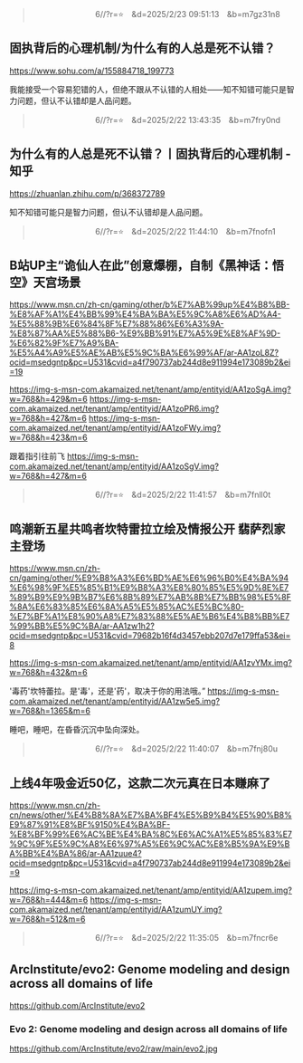 
>　　　　　　　　6//?r=⭐　&d=2025/2/23 09:51:13　&b=m7gz31n8
## 固执背后的心理机制/为什么有的人总是死不认错？
https://www.sohu.com/a/155884718_199773

我能接受一个容易犯错的人，但绝不跟从不认错的人相处——知不知错可能只是智力问题，但认不认错却是人品问题。

>　　　　　　　　6//?r=⭐　&d=2025/2/22 13:43:35　&b=m7fry0nd
## 为什么有的人总是死不认错？丨固执背后的心理机制 - 知乎
https://zhuanlan.zhihu.com/p/368372789

知不知错可能只是智力问题，但认不认错却是人品问题。

>　　　　　　　　6//?r=⭐　&d=2025/2/22 11:44:10　&b=m7fnofn1
## B站UP主“诡仙人在此”创意爆棚，自制《黑神话：悟空》天宫场景
https://www.msn.cn/zh-cn/gaming/other/b%E7%AB%99up%E4%B8%BB-%E8%AF%A1%E4%BB%99%E4%BA%BA%E5%9C%A8%E6%AD%A4-%E5%88%9B%E6%84%8F%E7%88%86%E6%A3%9A-%E8%87%AA%E5%88%B6-%E9%BB%91%E7%A5%9E%E8%AF%9D-%E6%82%9F%E7%A9%BA-%E5%A4%A9%E5%AE%AB%E5%9C%BA%E6%99%AF/ar-AA1zoL8Z?ocid=msedgntp&pc=U531&cvid=a4f790737ab244d8e911994e173089b2&ei=19

https://img-s-msn-com.akamaized.net/tenant/amp/entityid/AA1zoSgA.img?w=768&h=429&m=6
https://img-s-msn-com.akamaized.net/tenant/amp/entityid/AA1zoPR6.img?w=768&h=427&m=6
https://img-s-msn-com.akamaized.net/tenant/amp/entityid/AA1zoFWy.img?w=768&h=423&m=6

跟着指引往前飞
https://img-s-msn-com.akamaized.net/tenant/amp/entityid/AA1zoSgV.img?w=768&h=427&m=6

>　　　　　　　　6//?r=⭐　&d=2025/2/22 11:41:57　&b=m7fnll0t
## 鸣潮新五星共鸣者坎特雷拉立绘及情报公开 翡萨烈家主登场
https://www.msn.cn/zh-cn/gaming/other/%E9%B8%A3%E6%BD%AE%E6%96%B0%E4%BA%94%E6%98%9F%E5%85%B1%E9%B8%A3%E8%80%85%E5%9D%8E%E7%89%B9%E9%9B%B7%E6%8B%89%E7%AB%8B%E7%BB%98%E5%8F%8A%E6%83%85%E6%8A%A5%E5%85%AC%E5%BC%80-%E7%BF%A1%E8%90%A8%E7%83%88%E5%AE%B6%E4%B8%BB%E7%99%BB%E5%9C%BA/ar-AA1zw1h2?ocid=msedgntp&pc=U531&cvid=79682b16f4d3457ebb207d7e179ffa53&ei=8

https://img-s-msn-com.akamaized.net/tenant/amp/entityid/AA1zvYMx.img?w=768&h=432&m=6

'毒药'坎特蕾拉。是'毒'，还是'药'，取决于你的用法哦。”
https://img-s-msn-com.akamaized.net/tenant/amp/entityid/AA1zw5e5.img?w=768&h=1365&m=6

睡吧，睡吧，在昏昏沉沉中坠向深处。

>　　　　　　　　6//?r=⭐　&d=2025/2/22 11:40:07　&b=m7fnj80u
## 上线4年吸金近50亿，这款二次元真在日本赚麻了
https://www.msn.cn/zh-cn/news/other/%E4%B8%8A%E7%BA%BF4%E5%B9%B4%E5%90%B8%E9%87%91%E8%BF%9150%E4%BA%BF-%E8%BF%99%E6%AC%BE%E4%BA%8C%E6%AC%A1%E5%85%83%E7%9C%9F%E5%9C%A8%E6%97%A5%E6%9C%AC%E8%B5%9A%E9%BA%BB%E4%BA%86/ar-AA1zuue4?ocid=msedgntp&pc=U531&cvid=a4f790737ab244d8e911994e173089b2&ei=9

https://img-s-msn-com.akamaized.net/tenant/amp/entityid/AA1zupem.img?w=768&h=444&m=6
https://img-s-msn-com.akamaized.net/tenant/amp/entityid/AA1zumUY.img?w=768&h=512&m=6

>　　　　　　　　6//?r=⭐　&d=2025/2/22 11:35:05　&b=m7fncr6e
## ArcInstitute/evo2: Genome modeling and design across all domains of life
https://github.com/ArcInstitute/evo2
### Evo 2: Genome modeling and design across all domains of life
https://github.com/ArcInstitute/evo2/raw/main/evo2.jpg
